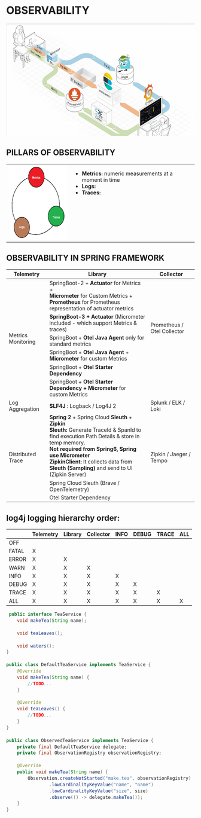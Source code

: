 # OBSERVABILITY
<img src="observability.jpg" width="600" height="300">


## PILLARS OF OBSERVABILITY


<table style="border: none; width: 100%; ">
  <tr style="border: none">
    <td style="border: none"><img width="200" height="200" src="observability_pillars.jpg"></td>
    <td style="border: none; vertical-align: top">
        <ul>
            <li><b>Metrics: </b> numeric measurements at a moment in time</li>
            <li><b>Logs: </b></li>
            <li><b>Traces:  </b></li>
        </ul>
    </td>
  </tr>
 </table>


## OBSERVABILITY IN SPRING FRAMEWORK
<table>
    <thead>
        <tr>
            <th>Telemetry</th>
            <th>Library</th>
            <th>Collector</th>
        </tr>
    </thead>
    <tbody>
        <tr>
            <td rowspan=6>Metrics Monitoring</td>
            <td rowspan=1>
                SpringBoot-2 + <b>Actuator</b> for Metrics + 
                <br/><b>Micrometer</b> for Custom Metrics +
                <br/><b>Prometheus</b> for Prometheus representation of actuator metrics
            <td rowspan=5>Prometheus / Otel Collector</td>
        </tr>
        <tr>
            <td rowspan=1><b>SpringBoot-3 + Actuator </b>(Micrometer included - which support Metrics & traces)</td>
        </tr>
        <tr>
            <td rowspan=1>SpringBoot + <b>Otel Java Agent</b> only for standard metrics</td>
        </tr>
        <tr>
            <td rowspan=1>SpringBoot + <b>Otel Java Agent</b> + <b>Micrometer</b> for custom Metrics</td>
        </tr>
        <tr>
            <td rowspan=1>SpringBoot + <b>Otel Starter Dependency</b></td>
        </tr>
        <tr>
            <td rowspan=1>SpringBoot + <b>Otel Starter Dependency + Micrometer </b> for custom Metrics</td>
        </tr>
        <tr>
            <td>Log Aggregation</td>
            <td> <b>SLF4J</b> : Logback / Log4J 2 </td>
            <td>Splunk / ELK / Loki</td>
        </tr>
        <tr>
            <td rowspan=3>Distributed Trace</td>
            <td>
                <b>Spring 2</b> + Spring Cloud <b>Sleuth</b> + <b>Zipkin</b>
                <br/> <b>Sleuth:</b> Generate TraceId & SpanId to find execution Path Details & store in temp memory.
                <br/><b>Not required from Spring6, Spring use Micrometer</b>
                <br/><b>ZipkinClient:</b> It collects data from <b>Sleuth (Sampling) </b> and send to UI (Zipkin Server)
            </td>
            <td rowspan=3>Zipkin / Jaeger / Tempo</td>
        </tr>
        <tr>
            <td>Spring Cloud Sleuth (Brave / OpenTelemetry)</td>
        </tr>
        <tr>
            <td>Otel Starter Dependency</td>
        </tr>
    </tbody>
</table>

## log4j logging hierarchy order:

|       | Telemetry | Library | Collector | INFO | DEBUG | TRACE | ALL
|-------|-----------|---------|-----------|------|-------|-------|----
| OFF   |           |         |           |  |       |  | 
| FATAL | X         |         |           |  |       |  | 
| ERROR | X         | X       |           |  |       |  | 
| WARN  | X         | X       | X         |  |       |  | 
| INFO  | X         | X       | X         | X |       |  | 
| DEBUG | X         | X       | X         | X | X     |  | 
| TRACE | X         | X       | X         | X | X     | X | 
| ALL   | X         | X       | X         | X | X     | X | X

````java
 public interface TeaService {
    void makeTea(String name);

    void teaLeaves();

    void waters();
}

public class DefaultTeaService implements TeaService {
    @Override
    void makeTea(String name) {
        //TODO...
    }

    @Override
    void teaLeaves() {
        //TODO...
    }
}

public class ObservedTeaService implements TeaService {
    private final DefaultTeaService delegate;
    private final ObservationRegistry observationRegistry;

    @Override
    public void makeTea(String name) {
        Observation.createNotStarted("make.tea", observationRegistry)
                .lowCardinalityKeyValue("name", "name")
                .lowCardinalityKeyValue("size", size)
                .observe(() -> delegate.makeTea());
    }
}
````
